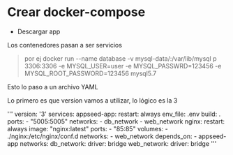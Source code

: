 
# Crear docker-compose

- Descargar app

Los contenedores pasan a ser servicios

> por ej docker run  --name database -v mysql-data/:/var/lib/mysql p 3306:3306 -e MYSQL_USER=user -e MYSQL_PASSWRD=123456  -e MYSQL_ROOT_PASSWORD=123456 mysql5.7

Esto lo paso a un archivo YAML

Lo primero es que version vamos a utilizar, lo lógico es la 3


'''
version: '3'
services:
  appseed-app:
    restart: always
    env_file: .env
    build: .
    ports:
      - "5005:5005"
    networks:
      - db_network
      - web_network
  nginx:
    restart: always
    image: "nginx:latest"
    ports:
      - "85:85"
    volumes:
      - ./nginx:/etc/nginx/conf.d
    networks:
      - web_network
    depends_on: 
      - appseed-app
networks:
  db_network:
    driver: bridge
  web_network:
    driver: bridge
'''
